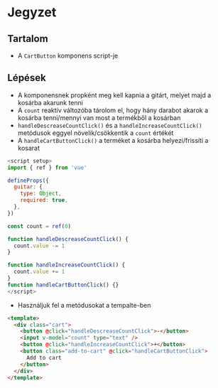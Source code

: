 # Jegyzet

## Tartalom
- A `CartButton` komponens script-je

## Lépések
- A komponensnek propként meg kell kapnia a gitárt, melyet majd a kosárba akarunk tenni
- A `count` reaktív változóba tárolom el, hogy hány darabot akarok a kosárba tenni/mennyi van most a termékből a kosárban
- `handleDescreaseCountClick()` és a `handleIncreaseCountClick()` metódusok eggyel növelik/csökkentik a `count` értékét
- A `handleCartButtonClick()` a terméket a kosárba helyezi/frissíti a kosarat

```js
<script setup>
import { ref } from 'vue'

defineProps({
  guitar: {
    type: Object,
    required: true,
  },
})

const count = ref(0)

function handleDescreaseCountClick() {
  count.value -= 1
}

function handleIncreaseCountClick() {
  count.value += 1
}
function handleCartButtonClick() {}
</script>
```

- Használjuk fel a metódusokat a tempalte-ben

```html
<template>
  <div class="cart">
    <button @click="handleDescreaseCountClick">-</button>
    <input v-model="count" type="text" />
    <button @click="handleIncreaseCountClick">+</button>
    <button class="add-to-cart" @click="handleCartButtonClick">
      Add to cart
    </button>
  </div>
</template>
```